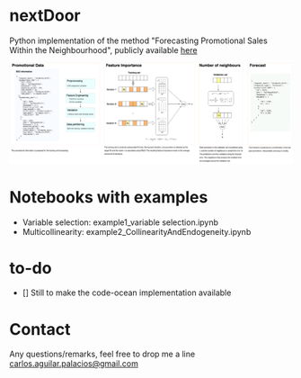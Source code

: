 # nextDoor
Python implementation of the method "Forecasting Promotional Sales Within the Neighbourhood", publicly available [here](https://ieeexplore.ieee.org/stamp/stamp.jsp?tp=&arnumber=8727882)

![Alt text](figs/Forecasting_as_a_service.png?raw=true "Summary of the implementation")

# Notebooks with examples 

* Variable selection: example1_variable selection.ipynb
* Multicollinearity: example2_CollinearityAndEndogeneity.ipynb

# to-do
- [] Still to make the code-ocean implementation available

# Contact
Any questions/remarks, feel free to drop me a line carlos.aguilar.palacios@gmail.com